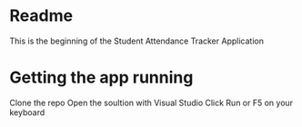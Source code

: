 # Readme
This is the beginning of the Student Attendance Tracker Application

# Getting the app running
Clone the repo
Open the soultion with Visual Studio
Click Run or F5 on your keyboard